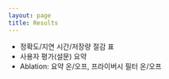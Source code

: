 ```yaml
---
layout: page
title: Results
---
```


- 정확도/지연 시간/저장량 절감 표
- 사용자 평가(설문) 요약
- Ablation: 요약 온/오프, 프라이버시 필터 온/오프
